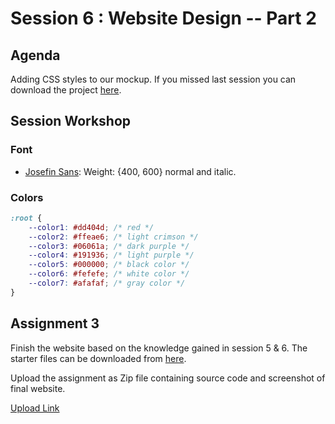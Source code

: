 # Session 6 : Website Design -- Part 2

## Agenda

Adding CSS styles to our mockup. If you missed last session you can download the project [here](https://drive.google.com/file/d/1GZ6wwVA8y8xB1MGnHP83F0G3F7-NgrKe/view?usp=sharing).

## Session Workshop

### Font

- [Josefin Sans](https://fonts.google.com/specimen/Josefin+Sans?query=jose): Weight: {400, 600} normal and italic.

### Colors

```css
:root {
	--color1: #dd404d; /* red */
	--color2: #ffeae6; /* light crimson */
	--color3: #06061a; /* dark purple */
	--color4: #191936; /* light purple */
	--color5: #000000; /* black color */
	--color6: #fefefe; /* white color */
	--color7: #afafaf; /* gray color */
}
```

## Assignment 3

Finish the website based on the knowledge gained in session 5 & 6. The starter files can be downloaded from [here](https://drive.google.com/file/d/1aWzQ6bx_OmZJIYo6wNPH4ZoYosZbA1ja/view?usp=sharing).

Upload the assignment as Zip file containing source code and screenshot of final website.

[Upload Link](https://forms.gle/1pb24mfDZRpTNMC2A)
